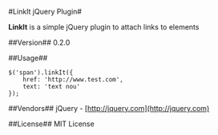 #LinkIt jQuery Plugin#

**LinkIt** is a simple jQuery plugin to attach links to elements

##Version##
0.2.0

##Usage##

    $('span').linkIt({
		href: 'http://www.test.com',
		text: 'text nou'
	});


##Vendors##
jQuery - [http://jquery.com](http://jquery.com)


##License##
MIT License



